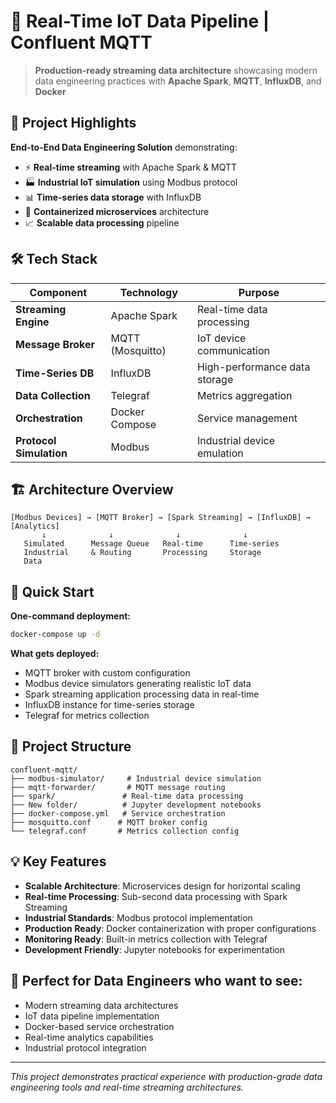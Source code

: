 # 🚀 Real-Time IoT Data Pipeline | Confluent MQTT

> **Production-ready streaming data architecture** showcasing modern data engineering practices with **Apache Spark**, **MQTT**, **InfluxDB**, and **Docker**

## 🎯 Project Highlights

**End-to-End Data Engineering Solution** demonstrating:
- ⚡ **Real-time streaming** with Apache Spark & MQTT
- 🏭 **Industrial IoT simulation** using Modbus protocol
- 📊 **Time-series data storage** with InfluxDB
- 🐳 **Containerized microservices** architecture
- 📈 **Scalable data processing** pipeline

## 🛠️ Tech Stack

| Component | Technology | Purpose |
|-----------|------------|----------|
| **Streaming Engine** | Apache Spark | Real-time data processing |
| **Message Broker** | MQTT (Mosquitto) | IoT device communication |
| **Time-Series DB** | InfluxDB | High-performance data storage |
| **Data Collection** | Telegraf | Metrics aggregation |
| **Orchestration** | Docker Compose | Service management |
| **Protocol Simulation** | Modbus | Industrial device emulation |

## 🏗️ Architecture Overview

```
[Modbus Devices] → [MQTT Broker] → [Spark Streaming] → [InfluxDB] → [Analytics]
       ↓              ↓              ↓              ↓
   Simulated      Message Queue   Real-time      Time-series
   Industrial     & Routing       Processing     Storage
   Data
```

## 🚀 Quick Start

**One-command deployment:**
```bash
docker-compose up -d
```

**What gets deployed:**
- MQTT broker with custom configuration
- Modbus device simulators generating realistic IoT data
- Spark streaming application processing data in real-time
- InfluxDB instance for time-series storage
- Telegraf for metrics collection

## 📁 Project Structure

```
confluent-mqtt/
├── modbus-simulator/     # Industrial device simulation
├── mqtt-forwarder/       # MQTT message routing
├── spark/               # Real-time data processing
├── New folder/          # Jupyter development notebooks
├── docker-compose.yml   # Service orchestration
├── mosquitto.conf      # MQTT broker config
└── telegraf.conf       # Metrics collection config
```

## 💡 Key Features

- **Scalable Architecture**: Microservices design for horizontal scaling
- **Real-time Processing**: Sub-second data processing with Spark Streaming
- **Industrial Standards**: Modbus protocol implementation
- **Production Ready**: Docker containerization with proper configurations
- **Monitoring Ready**: Built-in metrics collection with Telegraf
- **Development Friendly**: Jupyter notebooks for experimentation

## 🎯 Perfect for Data Engineers who want to see:
- Modern streaming data architectures
- IoT data pipeline implementation
- Docker-based service orchestration
- Real-time analytics capabilities
- Industrial protocol integration

---
*This project demonstrates practical experience with production-grade data engineering tools and real-time streaming architectures.*